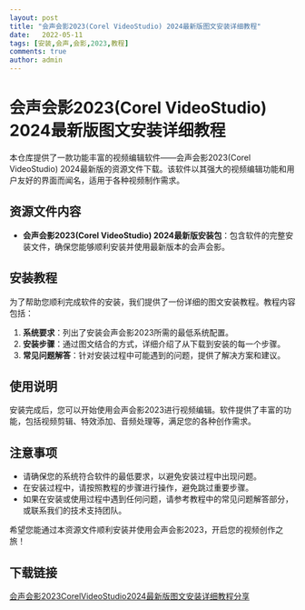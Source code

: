 ```yaml
---
layout: post
title: "会声会影2023(Corel VideoStudio) 2024最新版图文安装详细教程"
date:   2022-05-11
tags: [安装,会声,会影,2023,教程]
comments: true
author: admin
---
```

# 会声会影2023(Corel VideoStudio) 2024最新版图文安装详细教程

本仓库提供了一款功能丰富的视频编辑软件——会声会影2023(Corel VideoStudio) 2024最新版的资源文件下载。该软件以其强大的视频编辑功能和用户友好的界面而闻名，适用于各种视频制作需求。

## 资源文件内容

- **会声会影2023(Corel VideoStudio) 2024最新版安装包**：包含软件的完整安装文件，确保您能够顺利安装并使用最新版本的会声会影。

## 安装教程

为了帮助您顺利完成软件的安装，我们提供了一份详细的图文安装教程。教程内容包括：

1. **系统要求**：列出了安装会声会影2023所需的最低系统配置。
2. **安装步骤**：通过图文结合的方式，详细介绍了从下载到安装的每一个步骤。
3. **常见问题解答**：针对安装过程中可能遇到的问题，提供了解决方案和建议。

## 使用说明

安装完成后，您可以开始使用会声会影2023进行视频编辑。软件提供了丰富的功能，包括视频剪辑、特效添加、音频处理等，满足您的各种创作需求。

## 注意事项

- 请确保您的系统符合软件的最低要求，以避免安装过程中出现问题。
- 在安装过程中，请按照教程的步骤进行操作，避免跳过重要步骤。
- 如果在安装或使用过程中遇到任何问题，请参考教程中的常见问题解答部分，或联系我们的技术支持团队。

希望您能通过本资源文件顺利安装并使用会声会影2023，开启您的视频创作之旅！

## 下载链接

[会声会影2023CorelVideoStudio2024最新版图文安装详细教程分享](https://pan.quark.cn/s/8226fdd4cc90)